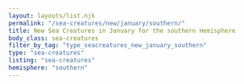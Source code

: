 ```yaml
---
layout: layouts/list.njk
permalink: "/sea-creatures/new/january/southern/"
title: New Sea Creatures in January for the southern Hemisphere
body_class: sea-creatures
filter_by_tag: "type_seacreatures_new_january_southern"
type: "sea-creatures"
listing: "sea-creatures"
hemisphere: "southern"
---
```

